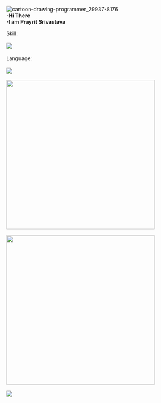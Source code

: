 ![cartoon-drawing-programmer_29937-8176](https://user-images.githubusercontent.com/65816944/174844886-25c433c9-84c7-45e2-b386-a00b605a6c87.png)
<br>
**-Hi There**</br>
**-I am Prayrit Srivastava**

Skill:</br></br>
<img src="https://skillicons.dev/icons?i=js,html,css,react,php,nodejs,mysql,ai,ps,stackoverflow&perline=5"></img></br></br>
Language:</br></br>
<img src="https://skillicons.dev/icons?i=c,cpp,java,python&perline=5"></img></br></br>
<img src="https://github-readme-streak-stats.herokuapp.com?user=prayrit-srivastava&theme=dark" width="400"></br></br>
<img src="https://leetcard.jacoblin.cool/sriprayrit" width="400"></br></br>
<img src="https://github-readme-stats.vercel.app/api/top-langs/?username=prayrit-srivastava&theme=tokyonight"></img> 
  
  
 
  
  
  


  
  
  
  
  
  
  <!-- <div><img src="(https://images.app.goo.gl/JHESkbEmZDULbBUs9)"></img> -->
<!--
**prayrit-srivastava/prayrit-srivastava** is a ✨ _special_ ✨ repository because its `README.md` (this file) appears on your GitHub profile.

Here are some ideas to get you started:

- 🔭 I’m currently working on ...
- 🌱 I’m currently learning ...
- 👯 I’m looking to collaborate on ...
- 🤔 I’m looking for help with ...
- 💬 Ask me about ...
- 📫 How to reach me: ...
- 😄 Pronouns: ...
- ⚡ Fun fact: ...
-->
